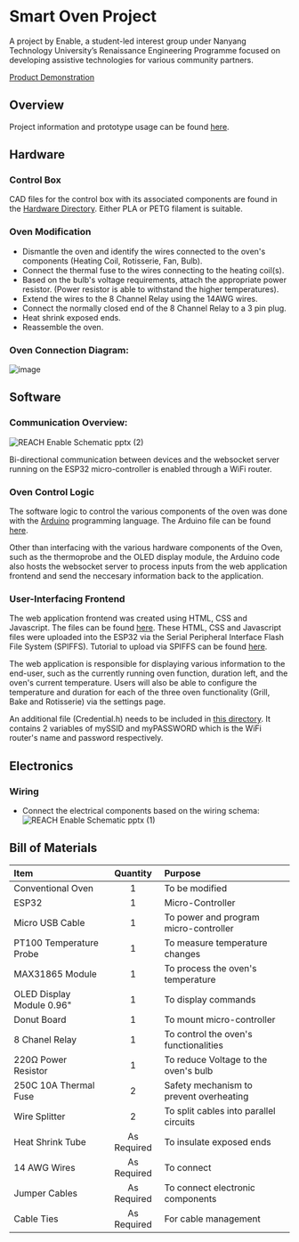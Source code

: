 # Smart Oven Project

A project by Enable, a student-led interest group under Nanyang Technology University’s Renaissance Engineering Programme focused on developing assistive technologies for various community partners.

[Product Demonstration](https://youtu.be/oCnXw7KCxz4)
## Overview
Project information and prototype usage can be found [here](https://docs.google.com/document/d/1T6A8cfehCGghUUyGrNWb8jcuDFIxB7nuweHgq2GrgUs/edit?usp=sharing).

## Hardware
### Control Box
CAD files for the control box with its associated components are found in the [Hardware Directory](./Hardware/). Either PLA or PETG filament is suitable.

### Oven Modification
* Dismantle the oven and identify the wires connected to the oven's components (Heating Coil, Rotisserie, Fan, Bulb).
* Connect the thermal fuse to the wires connecting to the heating coil(s).
* Based on the bulb's voltage requirements, attach the appropriate power resistor. (Power resistor is able to withstand the higher temperatures).
* Extend the wires to the 8 Channel Relay using the 14AWG wires.
* Connect the normally closed end of the 8 Channel Relay to a 3 pin plug.
* Heat shrink exposed ends.
* Reassemble the oven.

### Oven Connection Diagram:
![image](https://user-images.githubusercontent.com/77315991/235966263-edc31077-0570-401a-80f1-38e39e28b3be.png)


## Software
### Communication Overview:
![REACH Enable Schematic pptx (2)](https://user-images.githubusercontent.com/77315991/236593424-96ee4fc2-0096-4daf-8ad7-f6415fee3284.jpg)

Bi-directional communication between devices and the websocket server running on the ESP32 micro-controller is enabled through a WiFi router.

### Oven Control Logic
The software logic to control the various components of the oven was done with the [Arduino](https://www.arduino.cc/) programming language. The Arduino file can be found [here](./webSocket2/webSocket2.ino).

Other than interfacing with the various hardware components of the Oven, such as the thermoprobe and the OLED display module, the Arduino code also hosts the websocket server to process inputs from the web application frontend and send the neccesary information back to the application.

### User-Interfacing Frontend
The web application frontend was created using HTML, CSS and Javascript. The files can be found [here](./webSocket2/data/). These HTML, CSS and Javascript files were uploaded into the ESP32 via the Serial Peripheral Interface Flash File System (SPIFFS). Tutorial to upload via SPIFFS can be found [here](https://randomnerdtutorials.com/esp32-web-server-spiffs-spi-flash-file-system/).

The web application is responsible for displaying various information to the end-user, such as the currently running oven function, duration left, and the oven's current temperature. Users will also be able to configure the temperature and duration for each of the three oven functionality (Grill, Bake and Rotisserie) via the settings page.

An additional file (Credential.h) needs to be included in [this directory](./webSocket2). It contains 2 variables of mySSID and myPASSWORD which is the WiFi router's name and password respectively.

## Electronics
### Wiring
* Connect the electrical components based on the wiring schema:
![REACH Enable Schematic pptx (1)](https://user-images.githubusercontent.com/77315991/235963603-66be0e25-3e35-4c61-a1a6-95d963be1af5.jpg)

## Bill of Materials
|Item|Quantity|Purpose|
|:-|:-:|:-|
|Conventional Oven|1|To be modified||
|ESP32|1|Micro-Controller|
|Micro USB Cable|1|To power and program micro-controller|
|PT100 Temperature Probe|1|To measure temperature changes|
|MAX31865 Module|1|To process the oven's temperature|
|OLED Display Module 0.96" |1|To display commands|
|Donut Board|1|To mount micro-controller|
|8 Chanel Relay|1|To control the oven's functionalities|
|220Ω Power Resistor|1|To reduce Voltage to the oven's bulb|
|250C 10A Thermal Fuse|2|Safety mechanism to prevent overheating|
|Wire Splitter|2|To split cables into parallel circuits|
|Heat Shrink Tube|As Required|To insulate exposed ends|
|14 AWG Wires|As Required|To connect |
|Jumper Cables|As Required|To connect electronic components|
|Cable Ties|As Required|For cable management|
